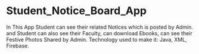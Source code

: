 # Student_Notice_Board_App
In This App Student can see their related Notices which is posted by Admin.
and Student can also see their Faculty, can download Ebooks, can see their Festive Photos Shared by Admin.
Technology used to make it: Java, XML, Firebase.
